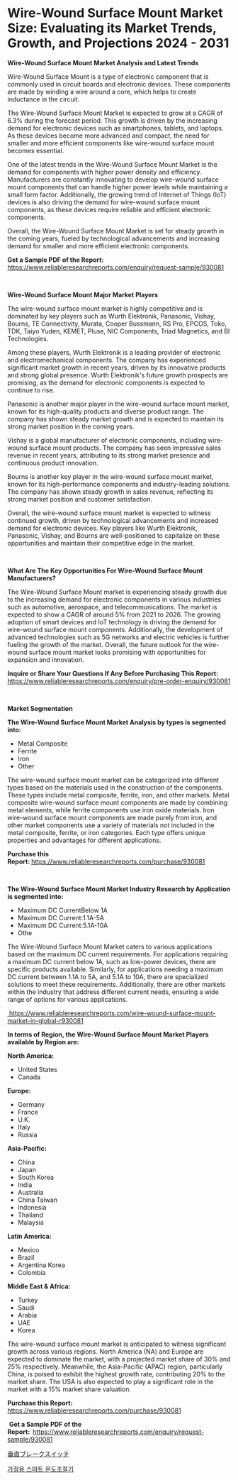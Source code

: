 <p><h1>Wire-Wound Surface Mount Market Size: Evaluating its Market Trends, Growth, and Projections 2024 - 2031</h1></p><p><strong>Wire-Wound Surface Mount Market Analysis and Latest Trends</strong></p>
<p><p>Wire-Wound Surface Mount is a type of electronic component that is commonly used in circuit boards and electronic devices. These components are made by winding a wire around a core, which helps to create inductance in the circuit.</p><p>The Wire-Wound Surface Mount Market is expected to grow at a CAGR of 6.3% during the forecast period. This growth is driven by the increasing demand for electronic devices such as smartphones, tablets, and laptops. As these devices become more advanced and compact, the need for smaller and more efficient components like wire-wound surface mount becomes essential.</p><p>One of the latest trends in the Wire-Wound Surface Mount Market is the demand for components with higher power density and efficiency. Manufacturers are constantly innovating to develop wire-wound surface mount components that can handle higher power levels while maintaining a small form factor. Additionally, the growing trend of Internet of Things (IoT) devices is also driving the demand for wire-wound surface mount components, as these devices require reliable and efficient electronic components.</p><p>Overall, the Wire-Wound Surface Mount Market is set for steady growth in the coming years, fueled by technological advancements and increasing demand for smaller and more efficient electronic components.</p></p>
<p><strong>Get a Sample PDF of the Report:&nbsp;</strong> <a href="https://www.reliableresearchreports.com/enquiry/request-sample/930081">https://www.reliableresearchreports.com/enquiry/request-sample/930081</a></p>
<p>&nbsp;</p>
<p><strong>Wire-Wound Surface Mount Major Market Players</strong></p>
<p><p>The wire-wound surface mount market is highly competitive and is dominated by key players such as Wurth Elektronik, Panasonic, Vishay, Bourns, TE Connectivity, Murata, Cooper Bussmann, RS Pro, EPCOS, Toko, TDK, Taiyo Yuden, KEMET, Pluse, NIC Components, Triad Magnetics, and BI Technologies.</p><p>Among these players, Wurth Elektronik is a leading provider of electronic and electromechanical components. The company has experienced significant market growth in recent years, driven by its innovative products and strong global presence. Wurth Elektronik's future growth prospects are promising, as the demand for electronic components is expected to continue to rise.</p><p>Panasonic is another major player in the wire-wound surface mount market, known for its high-quality products and diverse product range. The company has shown steady market growth and is expected to maintain its strong market position in the coming years.</p><p>Vishay is a global manufacturer of electronic components, including wire-wound surface mount products. The company has seen impressive sales revenue in recent years, attributing to its strong market presence and continuous product innovation.</p><p>Bourns is another key player in the wire-wound surface mount market, known for its high-performance components and industry-leading solutions. The company has shown steady growth in sales revenue, reflecting its strong market position and customer satisfaction.</p><p>Overall, the wire-wound surface mount market is expected to witness continued growth, driven by technological advancements and increased demand for electronic devices. Key players like Wurth Elektronik, Panasonic, Vishay, and Bourns are well-positioned to capitalize on these opportunities and maintain their competitive edge in the market.</p></p>
<p>&nbsp;</p>
<p><strong>What Are The Key Opportunities For Wire-Wound Surface Mount Manufacturers?</strong></p>
<p><p>The Wire-Wound Surface Mount market is experiencing steady growth due to the increasing demand for electronic components in various industries such as automotive, aerospace, and telecommunications. The market is expected to show a CAGR of around 5% from 2021 to 2026. The growing adoption of smart devices and IoT technology is driving the demand for wire-wound surface mount components. Additionally, the development of advanced technologies such as 5G networks and electric vehicles is further fueling the growth of the market. Overall, the future outlook for the wire-wound surface mount market looks promising with opportunities for expansion and innovation.</p></p>
<p><strong>Inquire or Share Your Questions If Any Before Purchasing This Report:</strong> <a href="https://www.reliableresearchreports.com/enquiry/pre-order-enquiry/930081">https://www.reliableresearchreports.com/enquiry/pre-order-enquiry/930081</a></p>
<p>&nbsp;</p>
<p><strong>Market Segmentation</strong></p>
<p><strong>The Wire-Wound Surface Mount Market Analysis by types is segmented into:</strong></p>
<p><ul><li>Metal Composite</li><li>Ferrite</li><li>Iron</li><li>Other</li></ul></p>
<p><p>The wire-wound surface mount market can be categorized into different types based on the materials used in the construction of the components. These types include metal composite, ferrite, iron, and other markets. Metal composite wire-wound surface mount components are made by combining metal elements, while ferrite components use iron oxide materials. Iron wire-wound surface mount components are made purely from iron, and other market components use a variety of materials not included in the metal composite, ferrite, or iron categories. Each type offers unique properties and advantages for different applications.</p></p>
<p><strong>Purchase this Report:&nbsp;</strong><a href="https://www.reliableresearchreports.com/purchase/930081">https://www.reliableresearchreports.com/purchase/930081</a></p>
<p>&nbsp;</p>
<p><strong>The Wire-Wound Surface Mount Market Industry Research by Application is segmented into:</strong></p>
<p><ul><li>Maximum DC CurrentBelow 1A</li><li>Maximum DC Current:1.1A-5A</li><li>Maximum DC Current:5.1A-10A</li><li>Othe</li></ul></p>
<p><p>The Wire-Wound Surface Mount Market caters to various applications based on the maximum DC current requirements. For applications requiring a maximum DC current below 1A, such as low-power devices, there are specific products available. Similarly, for applications needing a maximum DC current between 1.1A to 5A, and 5.1A to 10A, there are specialized solutions to meet these requirements. Additionally, there are other markets within the industry that address different current needs, ensuring a wide range of options for various applications.</p></p>
<p><a href="https://www.reliableresearchreports.com/wire-wound-surface-mount-market-in-global-r930081">&nbsp;https://www.reliableresearchreports.com/wire-wound-surface-mount-market-in-global-r930081</a></p>
<p><strong>In terms of Region, the Wire-Wound Surface Mount Market Players available by Region are:</strong></p>
<p>
    <p> <strong> North America: </strong>
        <ul>
            <li>United States</li>
            <li>Canada</li>
        </ul>
        </p> 
    <p> <strong> Europe: </strong>
        <ul>
            <li>Germany</li>
            <li>France</li>
            <li>U.K.</li>
            <li>Italy</li>
            <li>Russia</li>
        </ul>
        </p> 
    <p> <strong> Asia-Pacific: </strong>
        <ul>
            <li>China</li>
            <li>Japan</li>
            <li>South Korea</li>
            <li>India</li>
            <li>Australia</li>
            <li>China Taiwan</li>
            <li>Indonesia</li>
            <li>Thailand</li>
            <li>Malaysia</li>
        </ul>
        </p> 
    <p> <strong> Latin America: </strong>
        <ul>
            <li>Mexico</li>
            <li>Brazil</li>
            <li>Argentina Korea</li>
            <li>Colombia</li>
        </ul>
        </p> 
    <p> <strong> Middle East & Africa: </strong>
        <ul>
            <li>Turkey</li>
            <li>Saudi</li>
            <li>Arabia</li>
            <li>UAE</li>
            <li>Korea</li>
        </ul>
    </p>
    </p>
<p><p>The wire-wound surface mount market is anticipated to witness significant growth across various regions. North America (NA) and Europe are expected to dominate the market, with a projected market share of 30% and 25% respectively. Meanwhile, the Asia-Pacific (APAC) region, particularly China, is poised to exhibit the highest growth rate, contributing 20% to the market share. The USA is also expected to play a significant role in the market with a 15% market share valuation.</p></p>
<p><strong>Purchase this Report: </strong><a href="https://www.reliableresearchreports.com/purchase/930081">https://www.reliableresearchreports.com/purchase/930081</a></p>
<p>&nbsp;<strong>Get a Sample PDF of the Report:&nbsp;&nbsp;</strong><a href="https://www.reliableresearchreports.com/enquiry/request-sample/930081">https://www.reliableresearchreports.com/enquiry/request-sample/930081</a></p>
<p><strong></strong></p>
<p><p><a href="https://github.com/mohamedbakry57/Market-Research-Report-List-4/blob/main/2548808122897.md">垂直ブレークスイッチ</a></p><p><a href="https://github.com/KellyLyncyh543964/Market-Research-Report-List-2/blob/main/1226260124318.md">가정용 스마트 온도조절기</a></p></p>